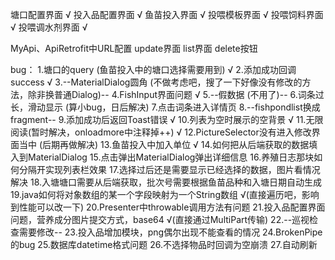 塘口配置界面 √
投入品配置界面 √
鱼苗投入界面 √
投喂模板界面 √
投喂饲料界面 √
投喂调水剂界面 √

MyApi、ApiRetrofit中URL配置
update界面
list界面
delete按钮

bug：
1.塘口的query (鱼苗投入中的塘口选择需要用到) √
2.添加成功回调success √
3.--MaterialDialog圆角 (不做考虑吧，搜了一下好像没有修改的方法，除非换普通Dialog)--
4.FishInput界面问题 √
5.--假数据 (不用了)--
6.词条过长，滑动显示 (算小bug，日后解决)
7.点击词条进入详情页 
8.--fishpondlist换成fragment--
9.添加成功后返回Toast错误 √
10.列表为空时展示的空背景 √
11.无限阅读(暂时解决，onloadmore中注释掉++) √
12.PictureSelector没有进入修改界面当中 (后期再做解决)
13.鱼苗投入中加入单位 √
14.如何把从后端获取的数据填入到MaterialDialog
15.点击弹出MaterialDialog弹出详细信息
16.养殖日志那块如何分隔开实现列表栏效果
17.选择过后还是需要显示已经选择的数据，图片看情况解决
18.入塘塘口需要从后端获取，批次号需要根据鱼苗品种和入塘日期自动生成
19.java如何将对象数组的某一个字段映射为一个String数组 √(直接遍历吧，影响到性能可以改一下)
20.Presenter中throwable调用方法有问题
21.投入品配置界面问题，营养成分图片提交方式，base64 √(直接通过MultiPart传输)
22.--巡视检查需要修改--
23.投入品增加模块，png偶尔出现不能查看的情况
24.BrokenPipe的bug
25.数据库datetime格式问题
26.不选择物品时回调为空崩溃
27.自动刷新